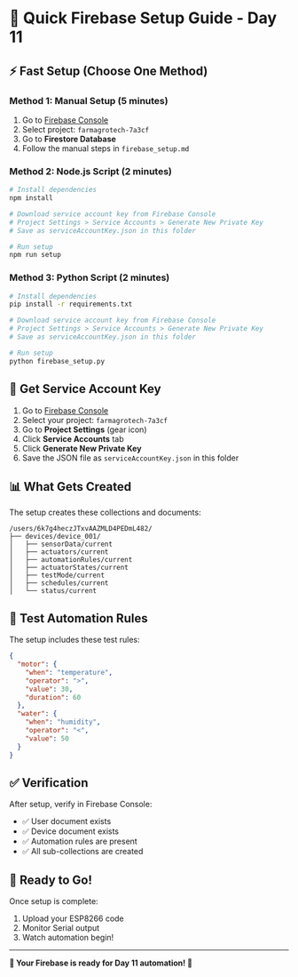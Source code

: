 # 🚀 Quick Firebase Setup Guide - Day 11

## ⚡ Fast Setup (Choose One Method)

### Method 1: Manual Setup (5 minutes)
1. Go to [Firebase Console](https://console.firebase.google.com/)
2. Select project: `farmagrotech-7a3cf`
3. Go to **Firestore Database**
4. Follow the manual steps in `firebase_setup.md`

### Method 2: Node.js Script (2 minutes)
```bash
# Install dependencies
npm install

# Download service account key from Firebase Console
# Project Settings > Service Accounts > Generate New Private Key
# Save as serviceAccountKey.json in this folder

# Run setup
npm run setup
```

### Method 3: Python Script (2 minutes)
```bash
# Install dependencies
pip install -r requirements.txt

# Download service account key from Firebase Console
# Project Settings > Service Accounts > Generate New Private Key
# Save as serviceAccountKey.json in this folder

# Run setup
python firebase_setup.py
```

## 🔑 Get Service Account Key

1. Go to [Firebase Console](https://console.firebase.google.com/)
2. Select your project: `farmagrotech-7a3cf`
3. Go to **Project Settings** (gear icon)
4. Click **Service Accounts** tab
5. Click **Generate New Private Key**
6. Save the JSON file as `serviceAccountKey.json` in this folder

## 📊 What Gets Created

The setup creates these collections and documents:

```
/users/6k7g4heczJTxvAAZMLD4PEDmL482/
├── devices/device_001/
│   ├── sensorData/current
│   ├── actuators/current
│   ├── automationRules/current
│   ├── actuatorStates/current
│   ├── testMode/current
│   ├── schedules/current
│   └── status/current
```

## 🧪 Test Automation Rules

The setup includes these test rules:

```json
{
  "motor": {
    "when": "temperature",
    "operator": ">",
    "value": 30,
    "duration": 60
  },
  "water": {
    "when": "humidity",
    "operator": "<",
    "value": 50
  }
}
```

## ✅ Verification

After setup, verify in Firebase Console:
- ✅ User document exists
- ✅ Device document exists
- ✅ Automation rules are present
- ✅ All sub-collections are created

## 🚀 Ready to Go!

Once setup is complete:
1. Upload your ESP8266 code
2. Monitor Serial output
3. Watch automation begin!

---

**🎉 Your Firebase is ready for Day 11 automation! 🎉** 
